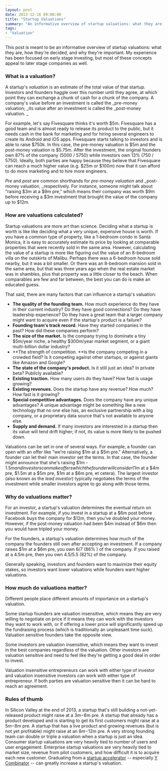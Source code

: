 ```yaml
---
layout: post
date: 2013-12-16 09:00:00
title: "Startup Valuations"
summary: "An informative overview of startup valuations: what they are, how they're decided, and why they're important."
tags:
- "Valuation"
---
```


This post is meant to be an informative overview of startup valuations: what they are, how they're decided, and why they're important. My experience has been focused on early stage investing, but most of these concepts appeal to later stage companies as well.

### What is a valuation?

A startup's _valuation_ is an estimate of the total value of that startup. Investors and founders haggle over this number until they agree, at which point they can exchange a chunk of cash for a chunk of the company. A company's value before an investment is called the _pre-money valuation; _its value after an investment is called the _post-money valuation. _

For example, let's say Fivesquare thinks it's worth $5m. Fivesquare has a good team and is almost ready to release its product to the public, but it needs cash in the bank for marketing and for hiring several engineers to create its Android and iOS apps. Fivesquare starts talking to investors and is able to raise $750k. In this case, the pre-money valuation is $5m and the post-money valuation is $5.75m. After the investment, the original founders own 87% of the company (5000 / 5750) while investors own 13% (750 / 5750). Ideally, both parties are happy because they believe that Fivesquare can reach a much higher value (e.g. $25m or $100m) now that it can afford to do more marketing and to hire more engineers.

_Pre_ and _post_ are common shorthands for _pre-money valuation_ and _post-money valuation, _respectively. For instance, someone might talk about "raising $3m at a $9m pre," which means their company was worth $9m before receiving a $3m investment that brought the value of the company up to $12m.

### How are valuations calculated?

Startup valuations are more art than science. Deciding what a startup is worth is like like deciding what a very unique, expensive house is worth. If you have a common type of property, like a 1-bedroom condo in Santa Monica, it is easy to accurately estimate its price by looking at comparable properties that were recently sold in the same area. However, calculating the value of a startup is more like figuring out the value of an 8-bedroom villa on the outskirts of Malibu. Perhaps there was a 6-bedroom house sold nearby, but it was a bit smaller. Or there was an 8-bedroom mansion sold in the same area, but that was three years ago when the real estate market was in shambles, plus that property was a little closer to the beach. When comparables are few and far between, the best you can do is make an educated guess.

That said, there are many factors that can influence a startup's valuation:

- **The quality of the founding team.** How much experience do they have in their current industry? Do they have good connections? Do they have leadership experience? Do they have a great team that a larger company might want to acquire even if the startup's product is a failure?
- **Founding team's track record.** Have they started companies in the past? How did these companies perform?
- **The size of the market.** Is the company trying to dominate a tiny $5m/year niche, a healthy $300m/year market segment, or a giant multi-billion dollar industry?
- **The strength of competition. **Is the company competing in a crowded field? Is it competing against other startups, or against giants like Amazon and Google?
- **The state of the company's product.** Is it still just an idea? In private beta? Publicly available?
- **Existing traction.** How many users do they have? How fast is usage growing?
- **Existing revenues.** Does the startup have any revenue? How much? How fast is it growing?
- **Special competitive advantages.** Does the company have any unique advantages? A unique advantage might be something like a new technology that no one else has, an exclusive partnership with a big company, or a proprietary data source that's not available to anyone else.
- **Supply and demand.** If many investors are interested in a startup then its value will tend drift higher; if not, its value is more likely to be pushed down.

Valuations can be set in one of several ways. For example, a founder can open with an offer like "we're raising $1m at a $5m pre." Alternatively, a founder can let their main investor set the terms. In that case, the founder might announce that she's raising $1m - $1.5m and investors can make offers which the founder will consider ($1m at a $4m pre, $1.5m at a $5m pre, $1m at a $6m pre, et cetera). The largest investor (also known as the _lead investor_) typically negotiates the terms of the investment while smaller investors agree to go along with those terms. 

### Why do valuations matter?

For an investor, a startup's valuation determines the eventual return on investment. For example, if you invest in a startup at a $6m post before Facebook buys the company for $12m, then you've doubled your money. However, if the post-money valuation had been $4m instead of $6m then you would have tripled your money.

For the founders, a startup's valuation determines how much of the company the founders still own after accepting an investment. If a company raises $1m at a $6m pre, you own 6/7 (86% ) of the company. If you raised at a 4.5m pre, then you own 4.5/5.5 (82%) of the company.

Generally speaking, investors and founders want to maximize their equity stakes, so investors want lower valuations while founders want higher valuations.

### How much do valuations matter?

Different people place different amounts of importance on a startup's valuation. 

Some startup founders are valuation insensitive, which means they are very willing to negotiate on price if it means they can work with the investors they want to work with, or if offering a lower price will significantly speed up the fundraising process (which is traditionally an unpleasant time suck). Valuation sensitive founders take the opposite view.

Some investors are valuation insensitive, which means they want to invest in the best companies regardless of the valuation. Other investors are valuation sensitive and need to feel like they're getting a good deal in order to invest.

Valuation insensitive entrepreneurs can work with either type of investor and valuation insensitive investors can work with either type of entrepreneur. If both parties are valuation sensitive then it can be hard to reach an agreement.

### Rules of thumb

In Silicon Valley at the end of 2013, a startup that's still building a not-yet-released product might raise at a $3m-$6m pre. A startup that already has a product developed and is starting to get its first customers might raise at a $5m-$8m pre. A startup that has a live product and growing revenues (but is not yet profitable) might raise at an $8m-$12m pre. A very strong founding team can double or triple a valuation when a startup is just an idea. Consumer startup valuations are very heavily tied to number of users and user engagement. Enterprise startup valuations are very heavily tied to market size, revenue from pilot customers, and how difficult it is to acquire each new customer. Graduating from a <a href="http://en.wikipedia.org/wiki/Seed_accelerator" target="_blank">startup accelerator</a> -- especially <a href="http://ycombinator.com/" target="_blank">Y Combinator</a> -- can greatly increase a startup's valuation.